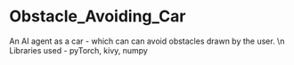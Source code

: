 # Obstacle_Avoiding_Car
An AI agent as a car - which can can avoid obstacles drawn by the user.
\n Libraries used - pyTorch, kivy, numpy
